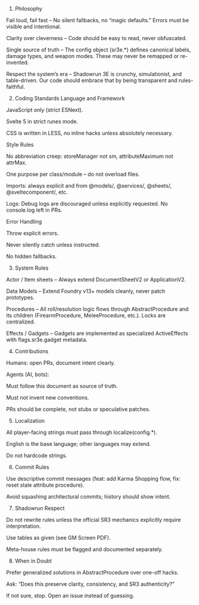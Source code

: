 1. Philosophy

Fail loud, fail fast – No silent fallbacks, no “magic defaults.” Errors must be visible and intentional.

Clarity over cleverness – Code should be easy to read, never obfuscated.

Single source of truth – The config object (sr3e.\*) defines canonical labels, damage types, and weapon modes. These may never be remapped or re-invented.

Respect the system’s era – Shadowrun 3E is crunchy, simulationist, and table-driven. Our code should embrace that by being transparent and rules-faithful.

2. Coding Standards
   Language and Framework

JavaScript only (strict ESNext).

Svelte 5 in strict runes mode.

CSS is written in LESS, no inline hacks unless absolutely necessary.

Style Rules

No abbreviation creep: storeManager not sm, attributeMaximum not attrMax.

One purpose per class/module – do not overload files.

Imports: always explicit and from @models/, @services/, @sheets/, @sveltecomponent/, etc.

Logs: Debug logs are discouraged unless explicitly requested. No console.log left in PRs.

Error Handling

Throw explicit errors.

Never silently catch unless instructed.

No hidden fallbacks.

3. System Rules

Actor / Item sheets – Always extend DocumentSheetV2 or ApplicationV2.

Data Models – Extend Foundry v13+ models cleanly, never patch prototypes.

Procedures – All roll/resolution logic flows through AbstractProcedure and its children (FirearmProcedure, MeleeProcedure, etc.). Locks are centralized.

Effects / Gadgets – Gadgets are implemented as specialized ActiveEffects with flags.sr3e.gadget metadata.

4. Contributions

Humans: open PRs, document intent clearly.

Agents (AI, bots):

Must follow this document as source of truth.

Must not invent new conventions.

PRs should be complete, not stubs or speculative patches.

5. Localization

All player-facing strings must pass through localize(config.\*).

English is the base language; other languages may extend.

Do not hardcode strings.

6. Commit Rules

Use descriptive commit messages (feat: add Karma Shopping flow, fix: reset stale attribute procedure).

Avoid squashing architectural commits; history should show intent.

7. Shadowrun Respect

Do not rewrite rules unless the official SR3 mechanics explicitly require interpretation.

Use tables as given (see GM Screen PDF).

Meta-house rules must be flagged and documented separately.

8. When in Doubt

Prefer generalized solutions in AbstractProcedure over one-off hacks.

Ask: “Does this preserve clarity, consistency, and SR3 authenticity?”

If not sure, stop. Open an issue instead of guessing.
